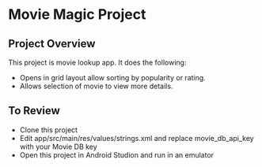 # Movie Magic Project

## Project Overview
This project is movie lookup app. It does the following:

* Opens in grid layout allow sorting by popularity or rating.
* Allows selection of movie to view more details.

## To Review
* Clone this project
* Edit app/src/main/res/values/strings.xml and replace movie_db_api_key with your Movie DB key
* Open this project in Android Studion and run in an emulator

